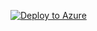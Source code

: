 

[![Deploy to Azure](http://azuredeploy.net/deploybutton.png)](https://portal.azure.com/#create/Microsoft.Template/uri/https%3A%2F%2Fgithub.com%2Fraje678%2FPrivateLabelLite%2Fazuredeploy.json) 
